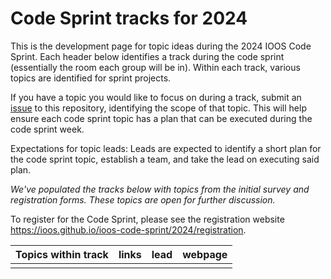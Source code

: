 # Code Sprint tracks for 2024

This is the development page for topic ideas during the 2024 IOOS Code Sprint. 
Each header below identifies a track during the code sprint (essentially the room each group will be in). Within each track, various topics are identified for sprint projects.

If you have a topic you would like to focus on during a track, submit an [issue](https://github.com/ioos/ioos-code-sprint/issues/new/choose) to this repository, identifying the scope of that topic. 
This will help ensure each code sprint topic has a plan that can be executed during the code sprint week. 

Expectations for topic leads: Leads are expected to identify a short plan for the code sprint topic, establish a team, and take the lead on executing said plan. 

*We've populated the tracks below with topics from the initial survey and registration forms. These topics are open for further discussion.*

To register for the Code Sprint, please see the registration website https://ioos.github.io/ioos-code-sprint/2024/registration.

|**Topics within track**|**links**|**lead**|**webpage**|
|-----------------------|---------|--------|-----------|
|  |  |  |  |
